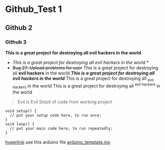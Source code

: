 # Github_Test 1
## Github 2
### Github 3
**This is a great project for destroying all evil hackers in the world**
* *This is a great project for destroying all evil hackers in the world* *
* 
  ~~Bug 27: Upload problems for user~~
This is a great project for destroying all **evil hackers** in the world
***This is a great project for destroying all **evil hackers** in the world***
This is a great project for destroying all <sub>evil hackers</sub> in the world
This is a great project for destroying all <sup>evil hackers</sup> in the world
> Evil is Evil
Snipit of code from working project
```
void setup() {
  // put your setup code here, to run once:
}
void loop() {
  // put your main code here, to run repeatedly:
}
```
[hyperlink](https://pizza.com)
use this arduino file [arduino_template.ino](ardunio_template_2.ino)
